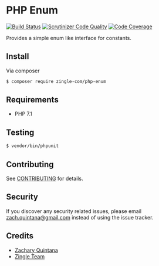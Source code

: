 # PHP Enum

[![Build Status](https://travis-ci.org/Zingle/PHP-Enum.svg?branch=master)](https://travis-ci.org/Zingle/PHP-Enum)
[![Scrutinizer Code Quality](https://scrutinizer-ci.com/g/Zingle/PHP-Enum/badges/quality-score.png?b=master)](https://scrutinizer-ci.com/g/Zingle/PHP-Enum/?branch=master)
[![Code Coverage](https://scrutinizer-ci.com/g/Zingle/PHP-Enum/badges/coverage.png?b=master)](https://scrutinizer-ci.com/g/Zingle/PHP-Enum/?branch=master)

Provides a simple enum like interface for constants. 

## Install

Via composer

~~~ bash
$ composer require zingle-com/php-enum
~~~

## Requirements

- PHP 7.1

## Testing

~~~ bash
$ vendor/bin/phpunit
~~~

## Contributing

See [CONTRIBUTING](CONTRIBUTING.md) for details.

## Security

If you discover any security related issues, please email zach.quintana@gmail.com instead of using the issue tracker.

## Credits

- [Zachary Quintana](https://github.com/zquintana)
- [Zingle Team](https://github.com/Zingle)
